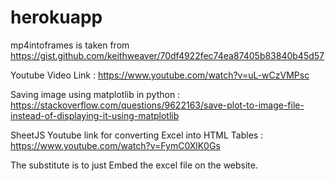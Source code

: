 # herokuapp
mp4intoframes is taken from
https://gist.github.com/keithweaver/70df4922fec74ea87405b83840b45d57

Youtube Video Link : https://www.youtube.com/watch?v=uL-wCzVMPsc

Saving image using matplotlib in python : https://stackoverflow.com/questions/9622163/save-plot-to-image-file-instead-of-displaying-it-using-matplotlib

SheetJS Youtube link for converting Excel into HTML Tables : https://www.youtube.com/watch?v=FymC0XlK0Gs

The substitute is to just Embed the excel file on the website.
